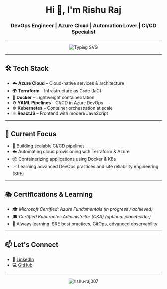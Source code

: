 <h1 align="center">Hi 👋, I'm Rishu Raj</h1>
<h3 align="center">DevOps Engineer | Azure Cloud | Automation Lover | CI/CD Specialist</h3>

---

<p align="center">
  <img src="https://readme-typing-svg.herokuapp.com?font=Fira+Code&weight=500&size=22&pause=1000&center=true&vCenter=true&width=435&lines=DevOps+Enthusiast;Cloud-Native+Learner;Infrastructure+as+Code+%F0%9F%92%BB;CI%2FCD+Pipeline+Builder;Kubernetes+%7C+Terraform+%7C+Azure+Fan" alt="Typing SVG" />
</p>

---

## 🛠️ Tech Stack

- ☁️ **Azure Cloud** – Cloud-native services & architecture
- 🌍 **Terraform** – Infrastructure as Code (IaC)
- 🐳 **Docker** – Lightweight containerization
- ⚙️ **YAML Pipelines** – CI/CD in Azure DevOps
- ☸️ **Kubernetes** – Container orchestration at scale
- ⚛️ **ReactJS** – Frontend with modern JavaScript

---

## 🔭 Current Focus

- 🔧 Building scalable CI/CD pipelines
- ☁️ Automating cloud provisioning with Terraform & Azure
- 📦 Containerizing applications using Docker & K8s
- 📈 Learning advanced DevOps practices and site reliability engineering (SRE)

---

## 📚 Certifications & Learning

- 🎓 *Microsoft Certified: Azure Fundamentals* *(in progress / achieved)*
- 🎓 *Certified Kubernetes Administrator (CKA)* *(optional placeholder)*
- 📘 Always learning: SRE best practices, GitOps, advanced observability


---

## 📫 Let's Connect

- 🔗 [LinkedIn](https://www.linkedin.com/in/rishu-ravi-raj)
- 💻 [GitHub](https://github.com/rishu-raj007)

---

<p align="center">
  <img src="https://komarev.com/ghpvc/?username=rishu-raj007&label=Profile+Views&color=blueviolet&style=flat" alt="rishu-raj007" />
</p>
